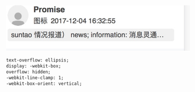 

![](/assets/import1.png)





```
text-overflow: ellipsis;
display: -webkit-box;
overflow: hidden;
-webkit-line-clamp: 1;
-webkit-box-orient: vertical;
```



